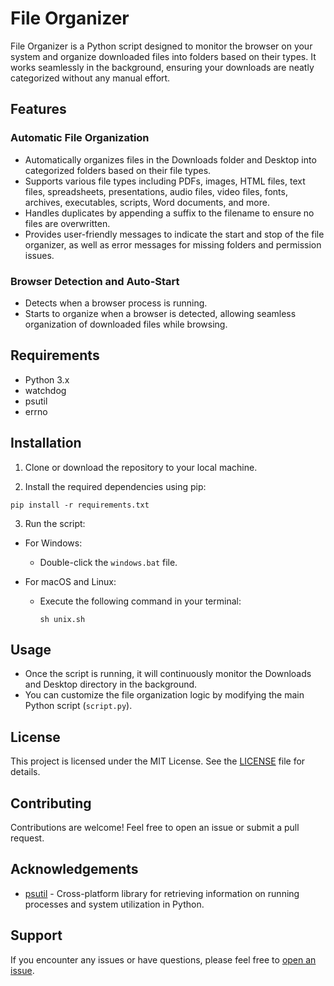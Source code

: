# File Organizer

File Organizer is a Python script designed to monitor the browser on your system and organize downloaded files into folders based on their types. It works seamlessly in the background, ensuring your downloads are neatly categorized without any manual effort.

## Features

### Automatic File Organization
- Automatically organizes files in the Downloads folder and Desktop into categorized folders based on their file types.
- Supports various file types including PDFs, images, HTML files, text files, spreadsheets, presentations, audio files, video files, fonts, archives, executables, scripts, Word documents, and more.
- Handles duplicates by appending a suffix to the filename to ensure no files are overwritten.
- Provides user-friendly messages to indicate the start and stop of the file organizer, as well as error messages for missing folders and permission issues.

### Browser Detection and Auto-Start
- Detects when a browser process is running.
- Starts to organize when a browser is detected, allowing seamless organization of downloaded files while browsing.


## Requirements

- Python 3.x
- watchdog
- psutil
- errno

## Installation

1. Clone or download the repository to your local machine.

2. Install the required dependencies using pip:
  ```
  pip install -r requirements.txt
  ```

3. Run the script:

- For Windows:
  - Double-click the `windows.bat` file.

- For macOS and Linux:
  - Execute the following command in your terminal:

    ```
    sh unix.sh
    ```

## Usage

- Once the script is running, it will continuously monitor the Downloads and Desktop directory in the background.
- You can customize the file organization logic by modifying the main Python script (`script.py`).

## License

This project is licensed under the MIT License. See the [LICENSE](LICENSE) file for details.

## Contributing

Contributions are welcome! Feel free to open an issue or submit a pull request.

## Acknowledgements

- [psutil](https://github.com/giampaolo/psutil) - Cross-platform library for retrieving information on running processes and system utilization in Python.

## Support

If you encounter any issues or have questions, please feel free to [open an issue](https://github.com/SpecialSpicy/Downloaded-File-Organizer/issues/new).

